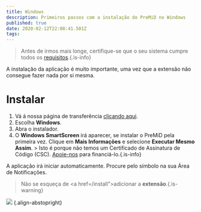 ```yaml
---
title: Windows
description: Primeiros passos com a instalação do PreMiD no Windows
published: true
date: 2020-02-12T22:08:41.501Z
tags:
---
```


> Antes de irmos mais longe, certifique-se que o seu sistema cumpre todos os [requisitos](/install/requirements).{.is-info}

A instalação da aplicação é muito importante, uma vez que a extensão não consegue fazer nada por si mesma.

# Instalar
1. Vá á nossa página de transferência [clicando aqui](https://premid.app/downloads).
2. Escolha **Windows**.
3. Abra o instalador.
4. O **Windows SmartScreen** irá aparecer, se instalar o PreMiD pela primeira vez. Clique em **Mais Informações** e selecione **Executar Mesmo Assim**. > Isto é porque não temos um Certificado de Assinatura de Código (CSC). [Apoie-nos](https://www.patreon.com/Timeraa) para financiá-lo.{.is-info}

A aplicação irá iniciar automaticamente. Procure pelo símbolo na sua Área de Notificações.

> Não se esqueça de <a href=/install">adicionar a **extensão**</a>.{.is-warning}

![](https://a.icons8.com/djxbtnYm/GBjHDS/svg.svg) {.align-abstopright}
